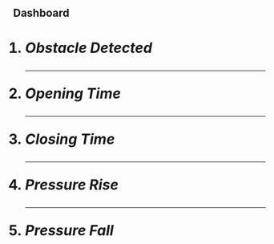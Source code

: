 <!DOCTYPE html>
<html>
  <head>
    <h2>Dashboard</h2>
  </head>
  <body>
   <ol>
   <h1>  
     <li><I>Obstacle Detected</I></li>
     <hr>
     <li><I>Opening Time</I></li>
     <hr>
     <li><I>Closing Time</I></li>
     <hr>
     <li><I>Pressure Rise</I></li>
     <hr>
     <li><I>Pressure Fall</I></li>
   </h1>
   </ol>   
  </body>
</html>
  
